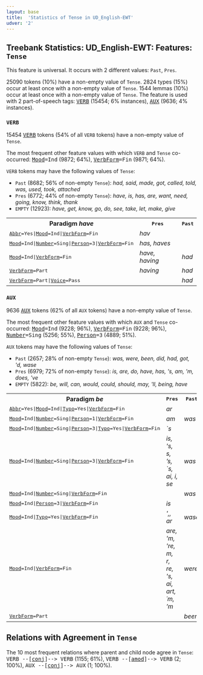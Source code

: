 ```yaml
---
layout: base
title:  'Statistics of Tense in UD_English-EWT'
udver: '2'
---
```


## Treebank Statistics: UD_English-EWT: Features: `Tense`

This feature is universal.
It occurs with 2 different values: `Past`, `Pres`.

25090 tokens (10%) have a non-empty value of `Tense`.
2824 types (15%) occur at least once with a non-empty value of `Tense`.
1544 lemmas (10%) occur at least once with a non-empty value of `Tense`.
The feature is used with 2 part-of-speech tags: <tt><a href="en_ewt-pos-VERB.html">VERB</a></tt> (15454; 6% instances), <tt><a href="en_ewt-pos-AUX.html">AUX</a></tt> (9636; 4% instances).

### `VERB`

15454 <tt><a href="en_ewt-pos-VERB.html">VERB</a></tt> tokens (54% of all `VERB` tokens) have a non-empty value of `Tense`.

The most frequent other feature values with which `VERB` and `Tense` co-occurred: <tt><a href="en_ewt-feat-Mood.html">Mood</a></tt><tt>=Ind</tt> (9872; 64%), <tt><a href="en_ewt-feat-VerbForm.html">VerbForm</a></tt><tt>=Fin</tt> (9871; 64%).

`VERB` tokens may have the following values of `Tense`:

* `Past` (8682; 56% of non-empty `Tense`): <em>had, said, made, got, called, told, was, used, took, attached</em>
* `Pres` (6772; 44% of non-empty `Tense`): <em>have, is, has, are, want, need, going, know, think, thank</em>
* `EMPTY` (12923): <em>have, get, know, go, do, see, take, let, make, give</em>

<table>
  <tr><th>Paradigm <i>have</i></th><th><tt>Pres</tt></th><th><tt>Past</tt></th></tr>
  <tr><td><tt><tt><a href="en_ewt-feat-Abbr.html">Abbr</a></tt><tt>=Yes</tt>|<tt><a href="en_ewt-feat-Mood.html">Mood</a></tt><tt>=Ind</tt>|<tt><a href="en_ewt-feat-VerbForm.html">VerbForm</a></tt><tt>=Fin</tt></tt></td><td><em>hav</em></td><td></td></tr>
  <tr><td><tt><tt><a href="en_ewt-feat-Mood.html">Mood</a></tt><tt>=Ind</tt>|<tt><a href="en_ewt-feat-Number.html">Number</a></tt><tt>=Sing</tt>|<tt><a href="en_ewt-feat-Person.html">Person</a></tt><tt>=3</tt>|<tt><a href="en_ewt-feat-VerbForm.html">VerbForm</a></tt><tt>=Fin</tt></tt></td><td><em>has, haves</em></td><td></td></tr>
  <tr><td><tt><tt><a href="en_ewt-feat-Mood.html">Mood</a></tt><tt>=Ind</tt>|<tt><a href="en_ewt-feat-VerbForm.html">VerbForm</a></tt><tt>=Fin</tt></tt></td><td><em>have, having</em></td><td><em>had</em></td></tr>
  <tr><td><tt><tt><a href="en_ewt-feat-VerbForm.html">VerbForm</a></tt><tt>=Part</tt></tt></td><td><em>having</em></td><td><em>had</em></td></tr>
  <tr><td><tt><tt><a href="en_ewt-feat-VerbForm.html">VerbForm</a></tt><tt>=Part</tt>|<tt><a href="en_ewt-feat-Voice.html">Voice</a></tt><tt>=Pass</tt></tt></td><td></td><td><em>had</em></td></tr>
</table>

### `AUX`

9636 <tt><a href="en_ewt-pos-AUX.html">AUX</a></tt> tokens (62% of all `AUX` tokens) have a non-empty value of `Tense`.

The most frequent other feature values with which `AUX` and `Tense` co-occurred: <tt><a href="en_ewt-feat-Mood.html">Mood</a></tt><tt>=Ind</tt> (9228; 96%), <tt><a href="en_ewt-feat-VerbForm.html">VerbForm</a></tt><tt>=Fin</tt> (9228; 96%), <tt><a href="en_ewt-feat-Number.html">Number</a></tt><tt>=Sing</tt> (5256; 55%), <tt><a href="en_ewt-feat-Person.html">Person</a></tt><tt>=3</tt> (4889; 51%).

`AUX` tokens may have the following values of `Tense`:

* `Past` (2657; 28% of non-empty `Tense`): <em>was, were, been, did, had, got, 'd, wase</em>
* `Pres` (6979; 72% of non-empty `Tense`): <em>is, are, do, have, has, 's, am, 'm, does, 've</em>
* `EMPTY` (5822): <em>be, will, can, would, could, should, may, 'll, being, have</em>

<table>
  <tr><th>Paradigm <i>be</i></th><th><tt>Pres</tt></th><th><tt>Past</tt></th></tr>
  <tr><td><tt><tt><a href="en_ewt-feat-Abbr.html">Abbr</a></tt><tt>=Yes</tt>|<tt><a href="en_ewt-feat-Mood.html">Mood</a></tt><tt>=Ind</tt>|<tt><a href="en_ewt-feat-Typo.html">Typo</a></tt><tt>=Yes</tt>|<tt><a href="en_ewt-feat-VerbForm.html">VerbForm</a></tt><tt>=Fin</tt></tt></td><td><em>ar</em></td><td></td></tr>
  <tr><td><tt><tt><a href="en_ewt-feat-Mood.html">Mood</a></tt><tt>=Ind</tt>|<tt><a href="en_ewt-feat-Number.html">Number</a></tt><tt>=Sing</tt>|<tt><a href="en_ewt-feat-Person.html">Person</a></tt><tt>=1</tt>|<tt><a href="en_ewt-feat-VerbForm.html">VerbForm</a></tt><tt>=Fin</tt></tt></td><td><em>am</em></td><td><em>was</em></td></tr>
  <tr><td><tt><tt><a href="en_ewt-feat-Mood.html">Mood</a></tt><tt>=Ind</tt>|<tt><a href="en_ewt-feat-Number.html">Number</a></tt><tt>=Sing</tt>|<tt><a href="en_ewt-feat-Person.html">Person</a></tt><tt>=3</tt>|<tt><a href="en_ewt-feat-Typo.html">Typo</a></tt><tt>=Yes</tt>|<tt><a href="en_ewt-feat-VerbForm.html">VerbForm</a></tt><tt>=Fin</tt></tt></td><td><em>`s</em></td><td></td></tr>
  <tr><td><tt><tt><a href="en_ewt-feat-Mood.html">Mood</a></tt><tt>=Ind</tt>|<tt><a href="en_ewt-feat-Number.html">Number</a></tt><tt>=Sing</tt>|<tt><a href="en_ewt-feat-Person.html">Person</a></tt><tt>=3</tt>|<tt><a href="en_ewt-feat-VerbForm.html">VerbForm</a></tt><tt>=Fin</tt></tt></td><td><em>is, 's, s, ’s, `s, ai, i, se</em></td><td><em>was</em></td></tr>
  <tr><td><tt><tt><a href="en_ewt-feat-Mood.html">Mood</a></tt><tt>=Ind</tt>|<tt><a href="en_ewt-feat-Number.html">Number</a></tt><tt>=Sing</tt>|<tt><a href="en_ewt-feat-VerbForm.html">VerbForm</a></tt><tt>=Fin</tt></tt></td><td></td><td><em>was</em></td></tr>
  <tr><td><tt><tt><a href="en_ewt-feat-Mood.html">Mood</a></tt><tt>=Ind</tt>|<tt><a href="en_ewt-feat-Person.html">Person</a></tt><tt>=3</tt>|<tt><a href="en_ewt-feat-VerbForm.html">VerbForm</a></tt><tt>=Fin</tt></tt></td><td><em>is</em></td><td></td></tr>
  <tr><td><tt><tt><a href="en_ewt-feat-Mood.html">Mood</a></tt><tt>=Ind</tt>|<tt><a href="en_ewt-feat-Typo.html">Typo</a></tt><tt>=Yes</tt>|<tt><a href="en_ewt-feat-VerbForm.html">VerbForm</a></tt><tt>=Fin</tt></tt></td><td><em>',, ar</em></td><td><em>wase</em></td></tr>
  <tr><td><tt><tt><a href="en_ewt-feat-Mood.html">Mood</a></tt><tt>=Ind</tt>|<tt><a href="en_ewt-feat-VerbForm.html">VerbForm</a></tt><tt>=Fin</tt></tt></td><td><em>are, 'm, 're, m, r, re, 's, ai, art, ´m, ’m</em></td><td><em>were</em></td></tr>
  <tr><td><tt><tt><a href="en_ewt-feat-VerbForm.html">VerbForm</a></tt><tt>=Part</tt></tt></td><td></td><td><em>been</em></td></tr>
</table>

## Relations with Agreement in `Tense`

The 10 most frequent relations where parent and child node agree in `Tense`:
<tt>VERB --[<tt><a href="en_ewt-dep-conj.html">conj</a></tt>]--> VERB</tt> (1155; 61%),
<tt>VERB --[<tt><a href="en_ewt-dep-amod.html">amod</a></tt>]--> VERB</tt> (2; 100%),
<tt>AUX --[<tt><a href="en_ewt-dep-conj.html">conj</a></tt>]--> AUX</tt> (1; 100%).

